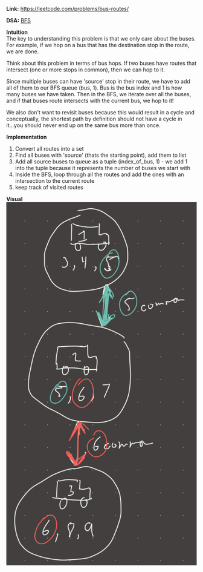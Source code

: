 **Link:** https://leetcode.com/problems/bus-routes/  
  
**DSA:** [BFS](../DSA/BFS.md)  
  
**Intuition**  
The key to understanding this problem is that we only care about the buses.  
For example, if we hop on a bus that has the destination stop in the route, we are done.   
  
Think about this problem in terms of bus hops. If two buses have routes that intersect (one or more stops in common), then we can hop to it.   
  
Since multiple buses can have 'source' stop in their route, we have to add all of them to our BFS queue (bus, 1). Bus is the bus index and 1 is how many buses we have taken. Then in the BFS, we iterate over all the buses, and if that buses route intersects with the current bus, we hop to it!   
  
We also don't want to revisit buses because this would result in a cycle and conceptually, the shortest path by definition should not have a cycle in it...you should never end up on the same bus more than once.   
  
**Implementation**  
1. Convert all routes into a set  
2. Find all buses with 'source' (thats the starting point), add them to list  
3. Add all source buses to queue as a tuple (index_of_bus, 1) - we add 1 into the tuple because it represents the number of buses we start with  
4. Inside the BFS, loop through all the routes and add the ones with an intersection to the current route  
5. keep track of visited routes  
  
**Visual**  
![IMG_8BFF88A4CBC8-1.jpeg](./_pics/IMG_8BFF88A4CBC8-1.jpeg)  
  
